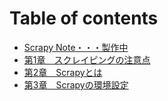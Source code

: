 # Table of contents

* [Scrapy Note・・・製作中](README.md)
* [第1章　スクレイピングの注意点](chapter01_rules.md)
* [第2章　Scrapyとは](chapter02_scrapy.md)
* [第3章　Scrapyの環境設定](chapter03_settings.md)

